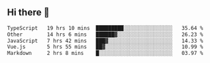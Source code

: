 ## Hi there 👋

<!--START_SECTION:waka-->

```txt
TypeScript   19 hrs 10 mins  █████████░░░░░░░░░░░░░░░░   35.64 %
Other        14 hrs 6 mins   ██████▓░░░░░░░░░░░░░░░░░░   26.23 %
JavaScript   7 hrs 42 mins   ███▓░░░░░░░░░░░░░░░░░░░░░   14.33 %
Vue.js       5 hrs 55 mins   ██▓░░░░░░░░░░░░░░░░░░░░░░   10.99 %
Markdown     2 hrs 8 mins    █░░░░░░░░░░░░░░░░░░░░░░░░   03.97 %
```

<!--END_SECTION:waka-->

